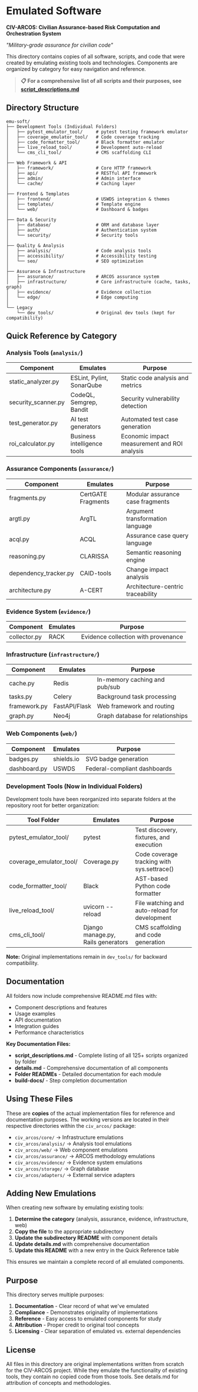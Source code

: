 # Emulated Software

**CIV-ARCOS: Civilian Assurance-based Risk Computation and Orchestration System**

*"Military-grade assurance for civilian code"*

This directory contains copies of all software, scripts, and code that were created by emulating existing tools and technologies. Components are organized by category for easy navigation and reference.

> **📋 For a comprehensive list of all scripts and their purposes, see [script_descriptions.md](script_descriptions.md)**

## Directory Structure

```
emu-soft/
├── Development Tools (Individual Folders)
│   ├── pytest_emulator_tool/     # pytest testing framework emulator
│   ├── coverage_emulator_tool/   # Code coverage tracking
│   ├── code_formatter_tool/      # Black formatter emulator
│   ├── live_reload_tool/         # Development auto-reload
│   └── cms_cli_tool/             # CMS scaffolding CLI
│
├── Web Framework & API
│   ├── framework/                # Core HTTP framework
│   ├── api/                      # RESTful API framework
│   ├── admin/                    # Admin interface
│   └── cache/                    # Caching layer
│
├── Frontend & Templates
│   ├── frontend/                 # USWDS integration & themes
│   ├── templates/                # Template engine
│   └── web/                      # Dashboard & badges
│
├── Data & Security
│   ├── database/                 # ORM and database layer
│   ├── auth/                     # Authentication system
│   └── security/                 # Security tools
│
├── Quality & Analysis
│   ├── analysis/                 # Code analysis tools
│   ├── accessibility/            # Accessibility testing
│   └── seo/                      # SEO optimization
│
├── Assurance & Infrastructure
│   ├── assurance/                # ARCOS assurance system
│   ├── infrastructure/           # Core infrastructure (cache, tasks, graph)
│   ├── evidence/                 # Evidence collection
│   └── edge/                     # Edge computing
│
└── Legacy
    └── dev_tools/                # Original dev tools (kept for compatibility)
```

## Quick Reference by Category

### Analysis Tools (`analysis/`)
| Component | Emulates | Purpose |
|-----------|----------|---------|
| static_analyzer.py | ESLint, Pylint, SonarQube | Static code analysis and metrics |
| security_scanner.py | CodeQL, Semgrep, Bandit | Security vulnerability detection |
| test_generator.py | AI test generators | Automated test case generation |
| roi_calculator.py | Business intelligence tools | Economic impact measurement and ROI analysis |

### Assurance Components (`assurance/`)
| Component | Emulates | Purpose |
|-----------|----------|---------|
| fragments.py | CertGATE Fragments | Modular assurance case fragments |
| argtl.py | ArgTL | Argument transformation language |
| acql.py | ACQL | Assurance case query language |
| reasoning.py | CLARISSA | Semantic reasoning engine |
| dependency_tracker.py | CAID-tools | Change impact analysis |
| architecture.py | A-CERT | Architecture-centric traceability |

### Evidence System (`evidence/`)
| Component | Emulates | Purpose |
|-----------|----------|---------|
| collector.py | RACK | Evidence collection with provenance |

### Infrastructure (`infrastructure/`)
| Component | Emulates | Purpose |
|-----------|----------|---------|
| cache.py | Redis | In-memory caching and pub/sub |
| tasks.py | Celery | Background task processing |
| framework.py | FastAPI/Flask | Web framework and routing |
| graph.py | Neo4j | Graph database for relationships |

### Web Components (`web/`)
| Component | Emulates | Purpose |
|-----------|----------|---------|
| badges.py | shields.io | SVG badge generation |
| dashboard.py | USWDS | Federal-compliant dashboards |

### Development Tools (Now in Individual Folders)
Development tools have been reorganized into separate folders at the repository root for better organization:

| Tool Folder | Emulates | Purpose |
|-------------|----------|---------|
| pytest_emulator_tool/ | pytest | Test discovery, fixtures, and execution |
| coverage_emulator_tool/ | Coverage.py | Code coverage tracking with sys.settrace() |
| code_formatter_tool/ | Black | AST-based Python code formatter |
| live_reload_tool/ | uvicorn --reload | File watching and auto-reload for development |
| cms_cli_tool/ | Django manage.py, Rails generators | CMS scaffolding and code generation |

**Note:** Original implementations remain in `dev_tools/` for backward compatibility.

## Documentation

All folders now include comprehensive README.md files with:
- Component descriptions and features
- Usage examples
- API documentation
- Integration guides
- Performance characteristics

**Key Documentation Files:**
- **script_descriptions.md** - Complete listing of all 125+ scripts organized by folder
- **details.md** - Comprehensive documentation of all components
- **Folder READMEs** - Detailed documentation for each module
- **build-docs/** - Step completion documentation

## Using These Files

These are **copies** of the actual implementation files for reference and documentation purposes. The working versions are located in their respective directories within the `civ_arcos/` package:

- `civ_arcos/core/` → Infrastructure emulations
- `civ_arcos/analysis/` → Analysis tool emulations
- `civ_arcos/web/` → Web component emulations
- `civ_arcos/assurance/` → ARCOS methodology emulations
- `civ_arcos/evidence/` → Evidence system emulations
- `civ_arcos/storage/` → Graph database
- `civ_arcos/adapters/` → External service adapters

## Adding New Emulations

When creating new software by emulating existing tools:

1. **Determine the category** (analysis, assurance, evidence, infrastructure, web)
2. **Copy the file** to the appropriate subdirectory
3. **Update the subdirectory README** with component details
4. **Update details.md** with comprehensive documentation
5. **Update this README** with a new entry in the Quick Reference table

This ensures we maintain a complete record of all emulated components.

## Purpose

This directory serves multiple purposes:

1. **Documentation** - Clear record of what we've emulated
2. **Compliance** - Demonstrates originality of implementations
3. **Reference** - Easy access to emulated components for study
4. **Attribution** - Proper credit to original tool concepts
5. **Licensing** - Clear separation of emulated vs. external dependencies

## License

All files in this directory are original implementations written from scratch for the CIV-ARCOS project. While they emulate the functionality of existing tools, they contain no copied code from those tools. See details.md for attribution of concepts and methodologies.
